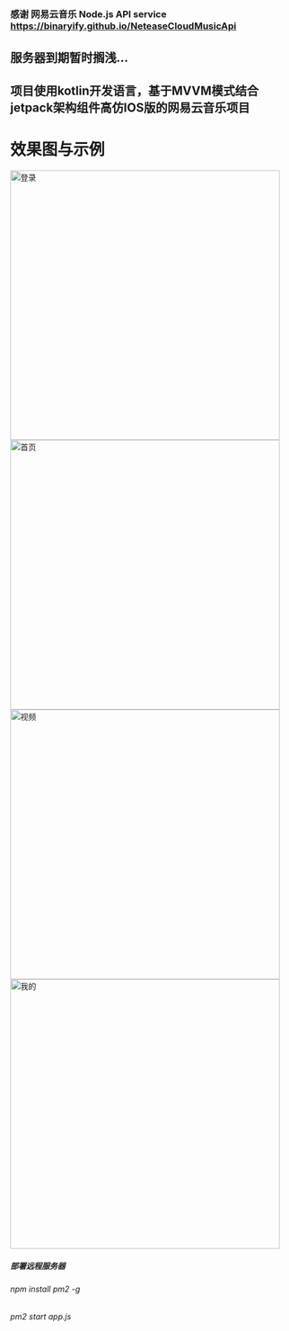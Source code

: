 # 
### 感谢 网易云音乐 Node.js API service https://binaryify.github.io/NeteaseCloudMusicApi


## 服务器到期暂时搁浅...
## 项目使用kotlin开发语言，基于MVVM模式结合jetpack架构组件高仿IOS版的网易云音乐项目

# 效果图与示例
<img src="https://github.com/gaoguanqi/mapleplayer_android/blob/master/screenshots/1.png" width="480" hight="800" alt="登录">
<img src="https://github.com/gaoguanqi/mapleplayer_android/blob/master/screenshots/2.png" width="480" hight="800" alt="首页">
<img src="https://github.com/gaoguanqi/mapleplayer_android/blob/master/screenshots/3.png" width="480" hight="800" alt="视频">
<img src="https://github.com/gaoguanqi/mapleplayer_android/blob/master/screenshots/4.png" width="480" hight="800" alt="我的">






##### 部署远程服务器
###### npm install pm2 -g
###### pm2 start app.js


